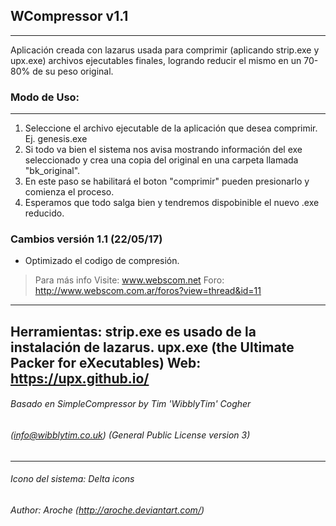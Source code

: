 ## WCompressor v1.1
----------------------------------
Aplicación creada con lazarus usada para comprimir (aplicando strip.exe y upx.exe) archivos ejecutables finales,
logrando reducir el mismo en un 70-80% de su peso original.

### Modo de Uso:
----------------------------------
1. Seleccione el archivo ejecutable de la aplicación que desea comprimir. Ej. genesis.exe
2. Si todo va bien el sistema nos avisa mostrando información del exe seleccionado y crea una copia del original en una carpeta llamada "bk_original".
3. En este paso se habilitará el boton "comprimir" pueden presionarlo y comienza el proceso.
4. Esperamos que todo salga bien y tendremos dispobinible el nuevo .exe reducido. 

### Cambios versión 1.1 (22/05/17)
- Optimizado el codigo de compresión. 

>Para más info Visite: www.webscom.net
>Foro: http://www.webscom.com.ar/foros?view=thread&id=11

----------------------------------
Herramientas:
strip.exe es usado de la instalación de lazarus.
upx.exe (the Ultimate Packer for eXecutables)
Web: https://upx.github.io/
----------------------------------
###### Basado en SimpleCompressor by Tim 'WibblyTim' Cogher
###### (info@wibblytim.co.uk) (General Public License version 3)
----------------------------------
###### Icono del sistema: Delta icons
###### Author: Aroche (http://aroche.deviantart.com/)

